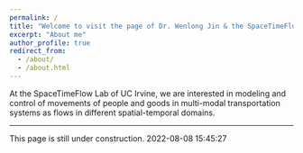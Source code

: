```yaml
---
permalink: /
title: "Welcome to visit the page of Dr. Wenlong Jin & the SpaceTimeFlow Lab @ UC Irvine"
excerpt: "About me"
author_profile: true
redirect_from: 
  - /about/
  - /about.html
---
```


At the SpaceTimeFlow Lab of UC Irvine, we are interested in modeling and control of movements of people and goods in multi-modal transportation systems as flows in different spatial-temporal domains.



---
This page is still under construction. 2022-08-08 15:45:27